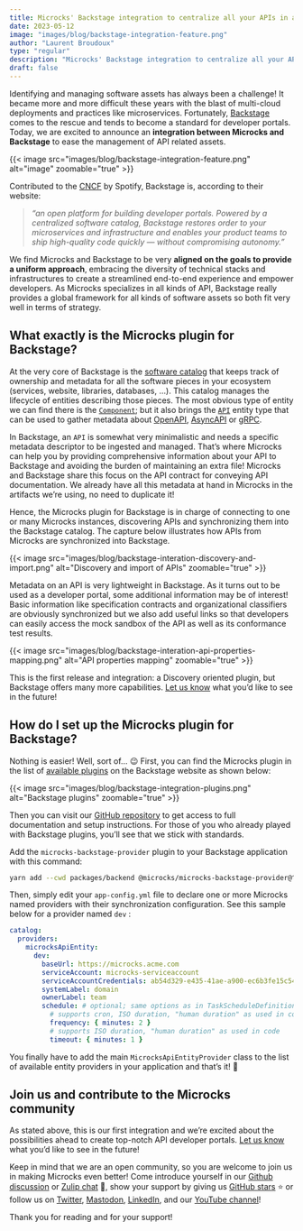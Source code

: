 ```yaml
---
title: Microcks' Backstage integration to centralize all your APIs in a software catalog 🧩
date: 2023-05-12
image: "images/blog/backstage-integration-feature.png"
author: "Laurent Broudoux"
type: "regular"
description: "Microcks' Backstage integration to centralize all your APIs in a software catalog 🧩"
draft: false
---
```


Identifying and managing software assets has always been a challenge! It became more and more difficult these years with the blast of multi-cloud deployments and practices like microservices. Fortunately, [Backstage](https://backstage.io/) comes to the rescue and tends to become a standard for developer portals. Today, we are excited to announce an **integration between Microcks and Backstage** to ease the management of API related assets.

{{< image src="images/blog/backstage-integration-feature.png" alt="image" zoomable="true" >}}

Contributed to the [CNCF](https://www.cncf.io/) by Spotify, Backstage is, according to their website: 
> _“an open platform for building developer portals. Powered by a centralized software catalog, Backstage restores order to your microservices and infrastructure and enables your product teams to ship high-quality code quickly — without compromising autonomy.”_

We find Microcks and Backstage to be very **aligned on the goals to provide a uniform approach**, embracing the diversity of technical stacks and infrastructures to create a streamlined end-to-end experience and empower developers. As Microcks specializes in  all kinds of API, Backstage really provides a global framework for all kinds of software assets  so both fit very well in terms of strategy.


## What exactly is the Microcks plugin for Backstage?

At the very core of Backstage is the [software catalog](https://backstage.io/docs/features/software-catalog/) that keeps track of ownership and metadata for all the software pieces in your ecosystem (services, website, libraries, databases, …). This catalog manages the lifecycle of entities describing those pieces. The most obvious type of entity we can find there is the [`Component`](https://backstage.io/docs/features/software-catalog/system-model#component); but it also brings the [`API`](https://backstage.io/docs/features/software-catalog/system-model#api) entity type that can be used to gather metadata about [OpenAPI](https://spec.openapis.org/), [AsyncAPI](https://asyncapi.com) or [gRPC](https://grpc.io).

In Backstage, an `API` is somewhat very minimalistic and needs a specific metadata descriptor to be ingested and managed. That’s where Microcks can help you by providing comprehensive information about your API to Backstage and avoiding the burden of maintaining an extra file! Microcks and Backstage share this focus on the API contract for conveying API documentation. We already have all this metadata at hand in Microcks in the artifacts we’re using, no need to duplicate it!

Hence, the Microcks plugin for Backstage is in charge of connecting to one or many Microcks instances, discovering APIs and synchronizing them into the Backstage catalog. The capture below illustrates how APIs from Microcks are synchronized into Backstage.

{{< image src="images/blog/backstage-interation-discovery-and-import.png" alt="Discovery and import of APIs" zoomable="true" >}}

Metadata on an API is very lightweight in Backstage. As it turns out to be used as a developer portal, some additional information may be of interest! Basic information like specification contracts and organizational classifiers are obviously synchronized but we also add useful links so that developers can easily access the mock sandbox of the API as well as its conformance test results. 

{{< image src="images/blog/backstage-interation-api-properties-mapping.png" alt="API properties mapping" zoomable="true" >}}

This is the first release and integration: a Discovery oriented plugin, but Backstage offers many more capabilities. [Let us know](https://github.com/microcks/microcks-backstage-provider/issues) what you’d like to see in the future!


## How do I set up the Microcks plugin for Backstage?

Nothing is easier! Well, sort of… 😉 First, you can find the Microcks plugin in the list of [available plugins](https://backstage.io/plugins) on the Backstage website as shown below:

{{< image src="images/blog/backstage-integration-plugins.png" alt="Backstage plugins" zoomable="true" >}}

Then you can visit our [GitHub repository](https://github.com/microcks/microcks-backstage-provider) to get access to full documentation and setup instructions. For those of you who already played with Backstage plugins, you’ll see that we stick with standards.

Add the `microcks-backstage-provider` plugin to your Backstage application with this command:

```sh
yarn add --cwd packages/backend @microcks/microcks-backstage-provider@^0.0.2
```

Then, simply edit your `app-config.yml` file to declare one or more Microcks named providers with their synchronization configuration. See this sample below for a provider named `dev` :

```yaml
catalog:
  providers:
    microcksApiEntity:
      dev:
        baseUrl: https://microcks.acme.com
        serviceAccount: microcks-serviceaccount
        serviceAccountCredentials: ab54d329-e435-41ae-a900-ec6b3fe15c54
        systemLabel: domain
        ownerLabel: team 
        schedule: # optional; same options as in TaskScheduleDefinition
          # supports cron, ISO duration, "human duration" as used in code
          frequency: { minutes: 2 }
          # supports ISO duration, "human duration" as used in code
          timeout: { minutes: 1 }
```

You finally have to add the main `MicrocksApiEntityProvider` class to the list of available entity providers in your application and that’s it! 🎉


## Join us and contribute to the Microcks community

As stated above, this is our first integration and we’re excited about the possibilities ahead to create top-notch API developer portals. [Let us know](https://github.com/microcks/microcks-backstage-provider/issues) what you’d like to see in the future!

Keep in mind that we are an open community, so you are welcome to join us in making Microcks even better! Come introduce yourself in our [Github discussion](https://github.com/microcks/microcks/discussions) or [Zulip chat](https://microcksio.zulipchat.com/) 🐙, show your support by giving us [GitHub stars](https://github.com/microcks/microcks) ⭐️ or follow us on [Twitter](https://twitter.com/microcksio), [Mastodon](https://mastodon.social/@microcksio), [LinkedIn](https://www.linkedin.com/company/microcks/), and our [YouTube channel](https://www.youtube.com/c/Microcks)!

Thank you for reading and for your support!
